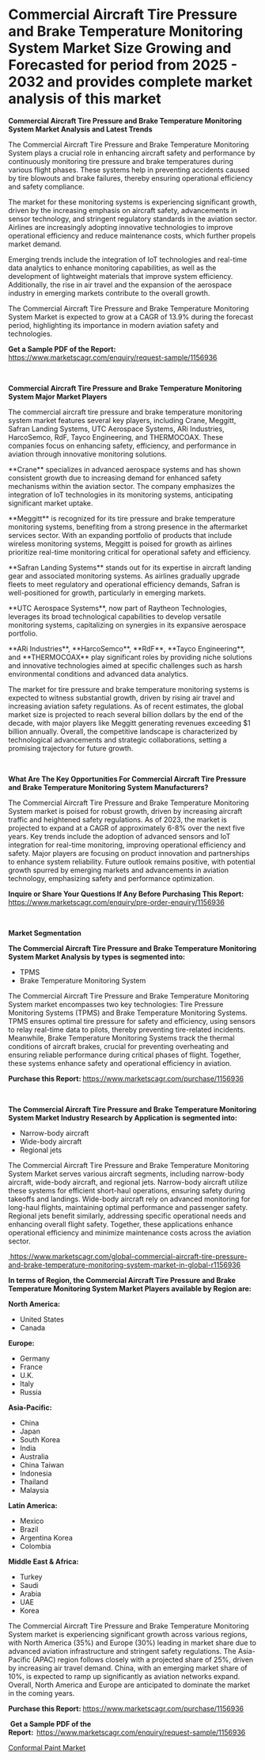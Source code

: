 <p><h1>Commercial Aircraft Tire Pressure and Brake Temperature Monitoring System Market Size Growing and Forecasted for period from 2025 - 2032 and provides complete market analysis of this market</h1></p><p><strong>Commercial Aircraft Tire Pressure and Brake Temperature Monitoring System Market Analysis and Latest Trends</strong></p>
<p><p>The Commercial Aircraft Tire Pressure and Brake Temperature Monitoring System plays a crucial role in enhancing aircraft safety and performance by continuously monitoring tire pressure and brake temperatures during various flight phases. These systems help in preventing accidents caused by tire blowouts and brake failures, thereby ensuring operational efficiency and safety compliance.</p><p>The market for these monitoring systems is experiencing significant growth, driven by the increasing emphasis on aircraft safety, advancements in sensor technology, and stringent regulatory standards in the aviation sector. Airlines are increasingly adopting innovative technologies to improve operational efficiency and reduce maintenance costs, which further propels market demand. </p><p>Emerging trends include the integration of IoT technologies and real-time data analytics to enhance monitoring capabilities, as well as the development of lightweight materials that improve system efficiency. Additionally, the rise in air travel and the expansion of the aerospace industry in emerging markets contribute to the overall growth. </p><p>The Commercial Aircraft Tire Pressure and Brake Temperature Monitoring System Market is expected to grow at a CAGR of 13.9% during the forecast period, highlighting its importance in modern aviation safety and technologies.</p></p>
<p><strong>Get a Sample PDF of the Report:&nbsp;</strong> <a href="https://www.marketscagr.com/enquiry/request-sample/1156936?utm_campaign=3220&utm_medium=2&utm_source=Github&utm_content=ia&utm_term=21032025&utm_id=commercial-aircraft-tire-pressure-and-brake-temperature-monitoring-system">https://www.marketscagr.com/enquiry/request-sample/1156936</a></p>
<p>&nbsp;</p>
<p><strong>Commercial Aircraft Tire Pressure and Brake Temperature Monitoring System Major Market Players</strong></p>
<p><p>The commercial aircraft tire pressure and brake temperature monitoring system market features several key players, including Crane, Meggitt, Safran Landing Systems, UTC Aerospace Systems, ARi Industries, HarcoSemco, RdF, Tayco Engineering, and THERMOCOAX. These companies focus on enhancing safety, efficiency, and performance in aviation through innovative monitoring solutions.</p><p>**Crane** specializes in advanced aerospace systems and has shown consistent growth due to increasing demand for enhanced safety mechanisms within the aviation sector. The company emphasizes the integration of IoT technologies in its monitoring systems, anticipating significant market uptake.</p><p>**Meggitt** is recognized for its tire pressure and brake temperature monitoring systems, benefiting from a strong presence in the aftermarket services sector. With an expanding portfolio of products that include wireless monitoring systems, Meggitt is poised for growth as airlines prioritize real-time monitoring critical for operational safety and efficiency.</p><p>**Safran Landing Systems** stands out for its expertise in aircraft landing gear and associated monitoring systems. As airlines gradually upgrade fleets to meet regulatory and operational efficiency demands, Safran is well-positioned for growth, particularly in emerging markets.</p><p>**UTC Aerospace Systems**, now part of Raytheon Technologies, leverages its broad technological capabilities to develop versatile monitoring systems, capitalizing on synergies in its expansive aerospace portfolio.</p><p>**ARi Industries**, **HarcoSemco**, **RdF**, **Tayco Engineering**, and **THERMOCOAX** play significant roles by providing niche solutions and innovative technologies aimed at specific challenges such as harsh environmental conditions and advanced data analytics.</p><p>The market for tire pressure and brake temperature monitoring systems is expected to witness substantial growth, driven by rising air travel and increasing aviation safety regulations. As of recent estimates, the global market size is projected to reach several billion dollars by the end of the decade, with major players like Meggitt generating revenues exceeding $1 billion annually. Overall, the competitive landscape is characterized by technological advancements and strategic collaborations, setting a promising trajectory for future growth.</p></p>
<p>&nbsp;</p>
<p><strong>What Are The Key Opportunities For Commercial Aircraft Tire Pressure and Brake Temperature Monitoring System Manufacturers?</strong></p>
<p><p>The Commercial Aircraft Tire Pressure and Brake Temperature Monitoring System market is poised for robust growth, driven by increasing aircraft traffic and heightened safety regulations. As of 2023, the market is projected to expand at a CAGR of approximately 6-8% over the next five years. Key trends include the adoption of advanced sensors and IoT integration for real-time monitoring, improving operational efficiency and safety. Major players are focusing on product innovation and partnerships to enhance system reliability. Future outlook remains positive, with potential growth spurred by emerging markets and advancements in aviation technology, emphasizing safety and performance optimization.</p></p>
<p><strong>Inquire or Share Your Questions If Any Before Purchasing This Report:</strong> <a href="https://www.marketscagr.com/enquiry/pre-order-enquiry/1156936?utm_campaign=3220&utm_medium=2&utm_source=Github&utm_content=ia&utm_term=21032025&utm_id=commercial-aircraft-tire-pressure-and-brake-temperature-monitoring-system">https://www.marketscagr.com/enquiry/pre-order-enquiry/1156936</a></p>
<p>&nbsp;</p>
<p><strong>Market Segmentation</strong></p>
<p><strong>The Commercial Aircraft Tire Pressure and Brake Temperature Monitoring System Market Analysis by types is segmented into:</strong></p>
<p><ul><li>TPMS</li><li>Brake Temperature Monitoring System</li></ul></p>
<p><p>The Commercial Aircraft Tire Pressure and Brake Temperature Monitoring System market encompasses two key technologies: Tire Pressure Monitoring Systems (TPMS) and Brake Temperature Monitoring Systems. TPMS ensures optimal tire pressure for safety and efficiency, using sensors to relay real-time data to pilots, thereby preventing tire-related incidents. Meanwhile, Brake Temperature Monitoring Systems track the thermal conditions of aircraft brakes, crucial for preventing overheating and ensuring reliable performance during critical phases of flight. Together, these systems enhance safety and operational efficiency in aviation.</p></p>
<p><strong>Purchase this Report:&nbsp;</strong><a href="https://www.marketscagr.com/purchase/1156936?utm_campaign=3220&utm_medium=2&utm_source=Github&utm_content=ia&utm_term=21032025&utm_id=commercial-aircraft-tire-pressure-and-brake-temperature-monitoring-system">https://www.marketscagr.com/purchase/1156936</a></p>
<p>&nbsp;</p>
<p><strong>The Commercial Aircraft Tire Pressure and Brake Temperature Monitoring System Market Industry Research by Application is segmented into:</strong></p>
<p><ul><li>Narrow-body aircraft</li><li>Wide-body aircraft</li><li>Regional jets</li></ul></p>
<p><p>The Commercial Aircraft Tire Pressure and Brake Temperature Monitoring System Market serves various aircraft segments, including narrow-body aircraft, wide-body aircraft, and regional jets. Narrow-body aircraft utilize these systems for efficient short-haul operations, ensuring safety during takeoffs and landings. Wide-body aircraft rely on advanced monitoring for long-haul flights, maintaining optimal performance and passenger safety. Regional jets benefit similarly, addressing specific operational needs and enhancing overall flight safety. Together, these applications enhance operational efficiency and minimize maintenance costs across the aviation sector.</p></p>
<p><a href="https://www.marketscagr.com/global-commercial-aircraft-tire-pressure-and-brake-temperature-monitoring-system-market-in-global-r1156936?utm_campaign=3220&utm_medium=2&utm_source=Github&utm_content=ia&utm_term=21032025&utm_id=commercial-aircraft-tire-pressure-and-brake-temperature-monitoring-system">&nbsp;https://www.marketscagr.com/global-commercial-aircraft-tire-pressure-and-brake-temperature-monitoring-system-market-in-global-r1156936</a></p>
<p><strong>In terms of Region, the Commercial Aircraft Tire Pressure and Brake Temperature Monitoring System Market Players available by Region are:</strong></p>
<p>
    <p> <strong> North America: </strong>
        <ul>
            <li>United States</li>
            <li>Canada</li>
        </ul>
        </p> 
    <p> <strong> Europe: </strong>
        <ul>
            <li>Germany</li>
            <li>France</li>
            <li>U.K.</li>
            <li>Italy</li>
            <li>Russia</li>
        </ul>
        </p> 
    <p> <strong> Asia-Pacific: </strong>
        <ul>
            <li>China</li>
            <li>Japan</li>
            <li>South Korea</li>
            <li>India</li>
            <li>Australia</li>
            <li>China Taiwan</li>
            <li>Indonesia</li>
            <li>Thailand</li>
            <li>Malaysia</li>
        </ul>
        </p> 
    <p> <strong> Latin America: </strong>
        <ul>
            <li>Mexico</li>
            <li>Brazil</li>
            <li>Argentina Korea</li>
            <li>Colombia</li>
        </ul>
        </p> 
    <p> <strong> Middle East & Africa: </strong>
        <ul>
            <li>Turkey</li>
            <li>Saudi</li>
            <li>Arabia</li>
            <li>UAE</li>
            <li>Korea</li>
        </ul>
    </p>
    </p>
<p><p>The Commercial Aircraft Tire Pressure and Brake Temperature Monitoring System market is experiencing significant growth across various regions, with North America (35%) and Europe (30%) leading in market share due to advanced aviation infrastructure and stringent safety regulations. The Asia-Pacific (APAC) region follows closely with a projected share of 25%, driven by increasing air travel demand. China, with an emerging market share of 10%, is expected to ramp up significantly as aviation networks expand. Overall, North America and Europe are anticipated to dominate the market in the coming years.</p></p>
<p><strong>Purchase this Report: </strong><a href="https://www.marketscagr.com/purchase/1156936?utm_campaign=3220&utm_medium=2&utm_source=Github&utm_content=ia&utm_term=21032025&utm_id=commercial-aircraft-tire-pressure-and-brake-temperature-monitoring-system">https://www.marketscagr.com/purchase/1156936</a></p>
<p>&nbsp;<strong>Get a Sample PDF of the Report:&nbsp;&nbsp;</strong><a href="https://www.marketscagr.com/enquiry/request-sample/1156936?utm_campaign=3220&utm_medium=2&utm_source=Github&utm_content=ia&utm_term=21032025&utm_id=commercial-aircraft-tire-pressure-and-brake-temperature-monitoring-system">https://www.marketscagr.com/enquiry/request-sample/1156936</a></p>
<p><strong></strong></p>
<p><p><a href="https://github.com/samesdufloiw/Market-Research-Report-List-1/blob/main/conformal-paint-market.md?utm_campaign=3220&utm_medium=2&utm_source=Github&utm_content=ia&utm_term=21032025&utm_id=commercial-aircraft-tire-pressure-and-brake-temperature-monitoring-system">Conformal Paint Market</a></p></p>